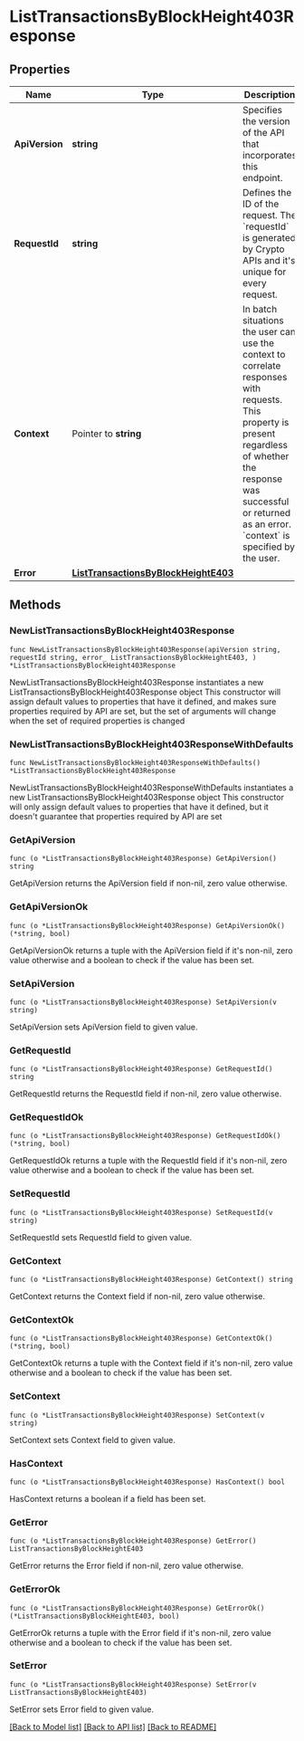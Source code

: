 # ListTransactionsByBlockHeight403Response

## Properties

Name | Type | Description | Notes
------------ | ------------- | ------------- | -------------
**ApiVersion** | **string** | Specifies the version of the API that incorporates this endpoint. | 
**RequestId** | **string** | Defines the ID of the request. The &#x60;requestId&#x60; is generated by Crypto APIs and it&#39;s unique for every request. | 
**Context** | Pointer to **string** | In batch situations the user can use the context to correlate responses with requests. This property is present regardless of whether the response was successful or returned as an error. &#x60;context&#x60; is specified by the user. | [optional] 
**Error** | [**ListTransactionsByBlockHeightE403**](ListTransactionsByBlockHeightE403.md) |  | 

## Methods

### NewListTransactionsByBlockHeight403Response

`func NewListTransactionsByBlockHeight403Response(apiVersion string, requestId string, error_ ListTransactionsByBlockHeightE403, ) *ListTransactionsByBlockHeight403Response`

NewListTransactionsByBlockHeight403Response instantiates a new ListTransactionsByBlockHeight403Response object
This constructor will assign default values to properties that have it defined,
and makes sure properties required by API are set, but the set of arguments
will change when the set of required properties is changed

### NewListTransactionsByBlockHeight403ResponseWithDefaults

`func NewListTransactionsByBlockHeight403ResponseWithDefaults() *ListTransactionsByBlockHeight403Response`

NewListTransactionsByBlockHeight403ResponseWithDefaults instantiates a new ListTransactionsByBlockHeight403Response object
This constructor will only assign default values to properties that have it defined,
but it doesn't guarantee that properties required by API are set

### GetApiVersion

`func (o *ListTransactionsByBlockHeight403Response) GetApiVersion() string`

GetApiVersion returns the ApiVersion field if non-nil, zero value otherwise.

### GetApiVersionOk

`func (o *ListTransactionsByBlockHeight403Response) GetApiVersionOk() (*string, bool)`

GetApiVersionOk returns a tuple with the ApiVersion field if it's non-nil, zero value otherwise
and a boolean to check if the value has been set.

### SetApiVersion

`func (o *ListTransactionsByBlockHeight403Response) SetApiVersion(v string)`

SetApiVersion sets ApiVersion field to given value.


### GetRequestId

`func (o *ListTransactionsByBlockHeight403Response) GetRequestId() string`

GetRequestId returns the RequestId field if non-nil, zero value otherwise.

### GetRequestIdOk

`func (o *ListTransactionsByBlockHeight403Response) GetRequestIdOk() (*string, bool)`

GetRequestIdOk returns a tuple with the RequestId field if it's non-nil, zero value otherwise
and a boolean to check if the value has been set.

### SetRequestId

`func (o *ListTransactionsByBlockHeight403Response) SetRequestId(v string)`

SetRequestId sets RequestId field to given value.


### GetContext

`func (o *ListTransactionsByBlockHeight403Response) GetContext() string`

GetContext returns the Context field if non-nil, zero value otherwise.

### GetContextOk

`func (o *ListTransactionsByBlockHeight403Response) GetContextOk() (*string, bool)`

GetContextOk returns a tuple with the Context field if it's non-nil, zero value otherwise
and a boolean to check if the value has been set.

### SetContext

`func (o *ListTransactionsByBlockHeight403Response) SetContext(v string)`

SetContext sets Context field to given value.

### HasContext

`func (o *ListTransactionsByBlockHeight403Response) HasContext() bool`

HasContext returns a boolean if a field has been set.

### GetError

`func (o *ListTransactionsByBlockHeight403Response) GetError() ListTransactionsByBlockHeightE403`

GetError returns the Error field if non-nil, zero value otherwise.

### GetErrorOk

`func (o *ListTransactionsByBlockHeight403Response) GetErrorOk() (*ListTransactionsByBlockHeightE403, bool)`

GetErrorOk returns a tuple with the Error field if it's non-nil, zero value otherwise
and a boolean to check if the value has been set.

### SetError

`func (o *ListTransactionsByBlockHeight403Response) SetError(v ListTransactionsByBlockHeightE403)`

SetError sets Error field to given value.



[[Back to Model list]](../README.md#documentation-for-models) [[Back to API list]](../README.md#documentation-for-api-endpoints) [[Back to README]](../README.md)


